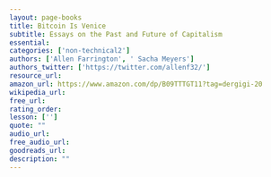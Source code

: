 ```yaml
---
layout: page-books
title: Bitcoin Is Venice
subtitle: Essays on the Past and Future of Capitalism
essential: 
categories: ['non-technical2']
authors: ['Allen Farrington', ' Sacha Meyers']
authors_twitter: ['https://twitter.com/allenf32/']
resource_url: 
amazon_url: https://www.amazon.com/dp/B09TTTGT11?tag=dergigi-20
wikipedia_url: 
free_url: 
rating_order: 
lesson: ['']
quote: ""
audio_url: 
free_audio_url: 
goodreads_url: 
description: ""
---
```

